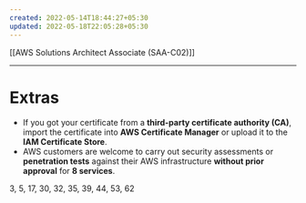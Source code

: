 ```yaml
---
created: 2022-05-14T18:44:27+05:30
updated: 2022-05-18T22:05:28+05:30
---
```

[[AWS Solutions Architect Associate (SAA-C02)]]

---
# Extras
- If you got your certificate from a **third-party certificate authority (CA)**, import the certificate into **AWS Certificate Manager** or upload it to the **IAM Certificate Store**.
- AWS customers are welcome to carry out security assessments or **penetration tests** against their AWS infrastructure **without prior approval** for **8 services**.

3, 5, 17, 30, 32, 35, 39, 44, 53, 62